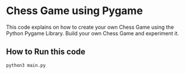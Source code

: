 # Chess Game using Pygame
This code explains on how to create your own Chess Game using the Python Pygame Library.
Build your own Chess Game and experiment it.



## How to Run this code
`` python3 main.py ``
